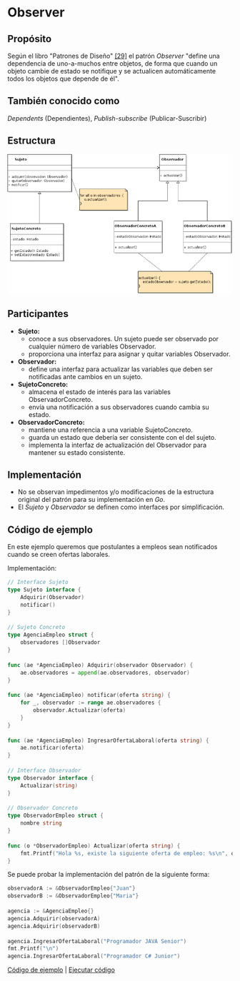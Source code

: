 # Observer

## Propósito

Según el libro "Patrones de Diseño" [\[29\]](../../../recursos.md) el patrón _Observer_ "define una dependencia de uno-a-muchos entre objetos, de forma que cuando un objeto cambie de estado se notifique y se actualicen automáticamente todos los objetos que depende de él".

## También conocido como

_Dependents_ \(Dependientes\), _Publish-subscribe_ \(Publicar-Suscribir\)

## Estructura

![](../../../.gitbook/assets/observer.png)

## Participantes

* **Sujeto:**
  * conoce a sus observadores. Un sujeto puede ser observado por cualquier número de variables Observador.
  * proporciona una interfaz para asignar y quitar variables Observador.
* **Observador:**
  * define una interfaz para actualizar las variables que deben ser notificadas ante cambios en un sujeto.
* **SujetoConcreto:**
  * almacena el estado de interés para las variables ObservadorConcreto.
  * envía una notificación a sus observadores cuando cambia su estado.
* **ObservadorConcreto:**
  * mantiene una referencia a una variable SujetoConcreto.
  * guarda un estado que debería ser consistente con el del sujeto.
  * implementa la interfaz de actualización del Observador para mantener su estado consistente.

## Implementación

* No se observan impedimentos y/o modificaciones de la estructura original del patrón para su implementación en _Go_.
* El _Sujeto_ y _Observador_ se definen como interfaces por simplificación.

## Código de ejemplo

En este ejemplo queremos que postulantes a empleos sean notificados cuando se creen ofertas laborales.

Implementación:

```go
// Interface Sujeto
type Sujeto interface {
    Adquirir(Observador)
    notificar()
}

// Sujeto Concreto
type AgenciaEmpleo struct {
    observadores []Observador
}

func (ae *AgenciaEmpleo) Adquirir(observador Observador) {
    ae.observadores = append(ae.observadores, observador)
}

func (ae *AgenciaEmpleo) notificar(oferta string) {
    for _, observador := range ae.observadores {
        observador.Actualizar(oferta)
    }
}

func (ae *AgenciaEmpleo) IngresarOfertaLaboral(oferta string) {
    ae.notificar(oferta)
}

// Interface Observador
type Observador interface {
    Actualizar(string)
}

// Observador Concreto
type ObservadorEmpleo struct {
    nombre string
}

func (o *ObservadorEmpleo) Actualizar(oferta string) {
    fmt.Printf("Hola %s, existe la siguiente oferta de empleo: %s\n", o.nombre, oferta)
}
```

Se puede probar la implementación del patrón de la siguiente forma:

```go
observadorA := &ObservadorEmpleo{"Juan"}
observadorB := &ObservadorEmpleo{"Maria"}

agencia := &AgenciaEmpleo{}
agencia.Adquirir(observadorA)
agencia.Adquirir(observadorB)

agencia.IngresarOfertaLaboral("Programador JAVA Senior")
fmt.Printf("\n")
agencia.IngresarOfertaLaboral("Programador C# Junior")
```

[Código de ejemplo](https://github.com/danielspk/designpatternsingo/tree/master/patrones/comportamiento/observer) \| [Ejecutar código](https://play.golang.org/p/7CAEfYjM1lr)

